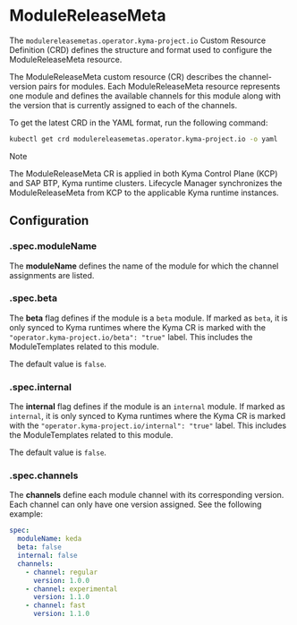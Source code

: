 # ModuleReleaseMeta 

The `modulereleasemetas.operator.kyma-project.io` Custom Resource Definition (CRD) defines the structure and format used to configure the ModuleReleaseMeta resource.

The ModuleReleaseMeta custom resource (CR) describes the channel-version pairs for modules. Each ModuleReleaseMeta resource represents one module and defines the available channels for this module along with the version that is currently assigned to each of the channels.

To get the latest CRD in the YAML format, run the following command:

```bash
kubectl get crd modulereleasemetas.operator.kyma-project.io -o yaml
```

> [!Note]
> The ModuleReleaseMeta CR is applied in both Kyma Control Plane (KCP) and SAP BTP, Kyma runtime clusters.
> Lifecycle Manager synchronizes the ModuleReleaseMeta from KCP to the applicable Kyma runtime instances.

## Configuration

### **.spec.moduleName**

The **moduleName** defines the name of the module for which the channel assignments are listed.

### **.spec.beta**

The **beta** flag defines if the module is a `beta` module. If marked as `beta`, it is only synced to Kyma runtimes where the Kyma CR is marked with the `"operator.kyma-project.io/beta": "true"` label. This includes the ModuleTemplates related to this module.

The default value is `false`.

### **.spec.internal**

The **internal** flag defines if the module is an `internal` module. If marked as `internal`, it is only synced to Kyma runtimes where the Kyma CR is marked with the `"operator.kyma-project.io/internal": "true"` label. This includes the ModuleTemplates related to this module.

The default value is `false`.

### **.spec.channels**

The **channels** define each module channel with its corresponding version. Each channel can only have one version assigned.
See the following example:

```yaml
spec:
  moduleName: keda
  beta: false
  internal: false
  channels:
    - channel: regular
      version: 1.0.0
    - channel: experimental
      version: 1.1.0
    - channel: fast
      version: 1.1.0
```

